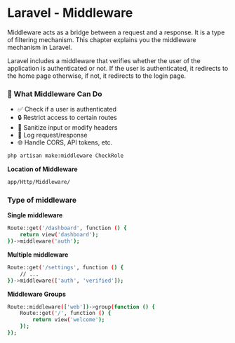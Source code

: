 # Laravel - Middleware
Middleware acts as a bridge between a request and a response. It is a type of filtering mechanism. This chapter explains you the middleware mechanism in Laravel.

Laravel includes a middleware that verifies whether the user of the application is authenticated or not. If the user is authenticated, it redirects to the home page otherwise, if not, it redirects to the login page.

### 🔧 What Middleware Can Do
* ✅ Check if a user is authenticated
* 🔒 Restrict access to certain routes
* 🧼 Sanitize input or modify headers
* 🔁 Log request/response
* 🌐 Handle CORS, API tokens, etc.
 
```bash
php artisan make:middleware CheckRole
```

**Location of Middleware**
```bash
app/Http/Middleware/
```

### Type of middleware

**Single middleware**
```bash
Route::get('/dashboard', function () {
    return view('dashboard');
})->middleware('auth');
```

**Multiple middleware**
```bash
Route::get('/settings', function () {
    // ...
})->middleware(['auth', 'verified']);
```

**Middleware Groups**
```bash
Route::middleware(['web'])->group(function () {
    Route::get('/', function () {
        return view('welcome');
    });
});
```


